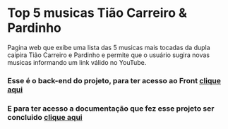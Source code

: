 # Top 5 musicas Tião Carreiro & Pardinho
Pagina web que exibe uma lista das 5 musicas mais tocadas da dupla caipira Tião Carreiro e Pardinho e permite que o usuário sugira novas musicas informando um link válido no YouTube.

### Esse é o back-end do projeto, para ter acesso ao Front [clique aqui](https://github.com/CandidoRPNeto/top-five-songs-front)
### E para ter acesso a documentação que fez esse projeto ser concluido [clique aqui](https://docs.google.com/document/d/1vACHjs0kJnu2AlwZyGqdHVVEOsl0eEGDQH5MzY7Pfy4/edit?usp=sharing)
